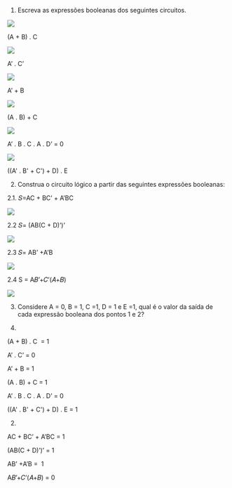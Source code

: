 1. Escreva as expressões booleanas dos seguintes circuitos.

![](file:///C:/Users/teixe/AppData/Local/Temp/msohtmlclip1/01/clip_image001.png)

(A + B) . C

![](file:///C:/Users/teixe/AppData/Local/Temp/msohtmlclip1/01/clip_image002.png)

A’ . C’

![](file:///C:/Users/teixe/AppData/Local/Temp/msohtmlclip1/01/clip_image003.png)

A’ + B

![](file:///C:/Users/teixe/AppData/Local/Temp/msohtmlclip1/01/clip_image004.png)

(A . B) + C

![](file:///C:/Users/teixe/AppData/Local/Temp/msohtmlclip1/01/clip_image006.png)

A’ . B . C . A . D’ = 0

![](file:///C:/Users/teixe/AppData/Local/Temp/msohtmlclip1/01/clip_image008.png)

((A' . B' + C') + D) . E

2. Construa o circuito lógico a partir das seguintes expressões booleanas:

2.1. 𝑆=AC + BC’ + A’BC

![](file:///C:/Users/teixe/AppData/Local/Temp/msohtmlclip1/01/clip_image010.png)

2.2 𝑆= (AB(C + D)’)’

![](file:///C:/Users/teixe/AppData/Local/Temp/msohtmlclip1/01/clip_image012.png)

2.3 𝑆= AB’ +A’B

![](file:///C:/Users/teixe/AppData/Local/Temp/msohtmlclip1/01/clip_image014.png)

2.4 S = A𝐵’+𝐶’(𝐴+𝐵)

![](file:///C:/Users/teixe/AppData/Local/Temp/msohtmlclip1/01/clip_image016.png)

3. Considere A = 0, B = 1, C =1, D = 1 e E =1, qual é o valor da saída de cada expressão booleana dos pontos 1 e 2?

1.

(A + B) . C  = 1

A’ . C’ = 0

A’ + B = 1

(A . B) + C = 1

A’ . B . C . A . D’ = 0

((A' . B' + C') + D) . E = 1

2.

AC + BC’ + A’BC = 1

(AB(C + D)’)’ = 1

AB’ +A’B =  1

A𝐵’+𝐶’(𝐴+𝐵) = 0